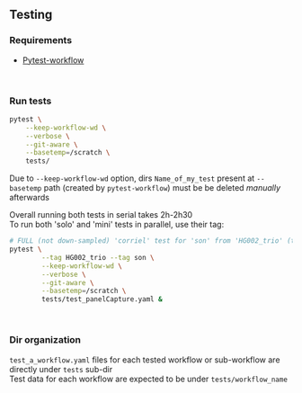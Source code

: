 ## Testing

### Requirements

- [Pytest-workflow](https://github.com/LUMC/pytest-workflow)

<br>

### Run tests

```bash
pytest \
	--keep-workflow-wd \
	--verbose \
	--git-aware \
	--basetemp=/scratch \
	tests/
```
Due to `--keep-workflow-wd` option, dirs `Name_of_my_test` present at `--basetemp` path (created by `pytest-workflow`) must be be deleted *manually* afterwards

Overall running both tests in serial takes 2h-2h30<br>
To run both 'solo' and 'mini' tests in parallel, use their tag:
```bash
# FULL (not down-sampled) 'corriel' test for 'son' from 'HG002_trio' (takes ~ 3.5h):
pytest \
        --tag HG002_trio --tag son \
        --keep-workflow-wd \
        --verbose \
        --git-aware \
        --basetemp=/scratch \
        tests/test_panelCapture.yaml &
```


<br>

### Dir organization

`test_a_workflow.yaml` files for each tested workflow or sub-workflow are directly under `tests` sub-dir<br>
Test data for each workflow are expected to be under `tests/workflow_name`

